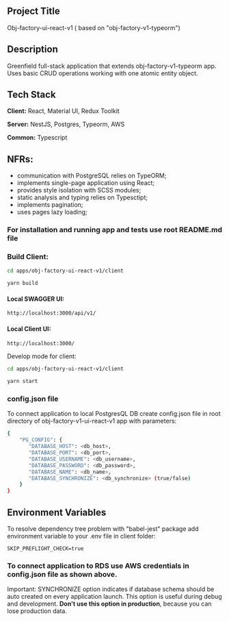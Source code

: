 ## Project Title

Obj-factory-ui-react-v1 ( based on "obj-factory-v1-typeorm")

## Description

Greenfield full-stack application that extends obj-factory-v1-typeorm app. Uses basic CRUD operations working with one atomic entity object.

## Tech Stack

**Client:** React, Material UI, Redux Toolkit

**Server:** NestJS, Postgres, Typeorm, AWS

**Common:** Typescript

## NFRs:

- communication with PostgreSQL relies on TypeORM;
- implements single-page application using React;
- provides style isolation with SCSS modules;
- static analysis and typing relies on Typesctipt;
- implements pagination;
- uses pages lazy loading;

### For installation and running app and tests use root README.md file

### Build Client:

```bash
cd apps/obj-factory-ui-react-v1/client

yarn build
```

#### Local SWAGGER UI:

```bash
http://localhost:3000/api/v1/
```

#### Local Client UI:

```bash
http://localhost:3000/
```

Develop mode for client:

```bash
cd apps/obj-factory-ui-react-v1/client

yarn start
```

### config.json file

To connect application to local PostgresQL DB create config.json file in root directory of obj-factory-v1-ui-react-v1 app with parameters:
```bash
{
    "PG_CONFIG": {
       "DATABASE_HOST": <db_host>,
       "DATABASE_PORT": <db_port>,
       "DATABASE_USERNAME": <db_username>,
       "DATABASE_PASSWORD": <db_password>,
       "DATABASE_NAME": <db_name>,
       "DATABASE_SYNCHRONIZE": <db_synchronize> (true/false)
    }
}
```

## Environment Variables

To resolve dependency tree problem with "babel-jest" package add environment variable to your .env file in client folder:

`SKIP_PREFLIGHT_CHECK=true`

### To connect application to RDS use AWS credentials in config.json file as shown above.

Important: SYNCHRONIZE option indicates if database schema should be auto created on every application launch. This option is useful during debug and development. **Don't use this option in production**, because you can lose production data.
